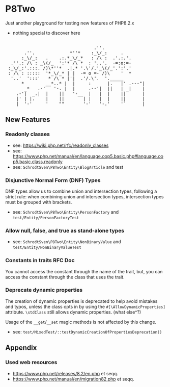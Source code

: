 # P8Two
Just another playground for testing new features of PHP8.2.x 
- nothing special to discover here   

<pre>

                                 .''.
       .''.             *''*    :_\/_:     .
      :_\/_:   .    .:.*_\/_*   : /\ :  .'.:.'.
  .''.: /\ : _\(/_  ':'* /\ *  : '..'.  -=:o:=-
 :_\/_:'.:::. /)\*''*  .|.* '.\'/.'_\(/_'.':'.'
 : /\ : :::::  '*_\/_* | |  -= o =- /)\    '  *
  '..'  ':::'   * /\ * |'|  .'/.\'.  '._____
      *        __*..* |  |     :      |.   |' .---"|
       _*   .-'   '-. |  |     .--'|  ||   | _|    |
    .-'|  _.|  |    ||   '-__  |   |  |    ||      |
    |' | |.    |    ||       | |   |  |    ||      |
 ___|  '-'     '    ""       '-'   '-.'    '`      |____    
</pre>



## New Features

### Readonly classes

- see: https://wiki.php.net/rfc/readonly_classes
- see: https://www.php.net/manual/en/language.oop5.basic.php#language.oop5.basic.class.readonly
- see: <code>SchrodtSven\P8Two\Entity\BlogArticle</code> and test


### Disjunctive Normal Form (DNF) Types 

DNF types allow us to combine union and intersection types, following a strict rule: when combining union and intersection types, intersection types must be grouped with brackets. 

- see: <code>SchrodtSven\P8Two\Entity\PersonFactory</code> and <code>test/Entity/PersonFactoryTest</code>

### Allow null, false, and true as stand-alone types

- see: <code>SchrodtSven\P8Two\Entity\NonBinaryValue</code> and <code>test/Entity/NonBinaryValueTest</code>

###  Constants in traits RFC Doc

You cannot access the constant through the name of the trait, but, you can access the constant through the class that uses the trait. 

### Deprecate dynamic properties

The creation of dynamic properties is deprecated to help avoid mistakes and typos, unless the class opts in by using the <code>#[\AllowDynamicProperties]</code> attribute. <code>\stdClass</code> still allows dynamic properties. (what else^?)

Usage of the <code>__get</code>/<code>__set</code> magic methods is not affected by this change.

- see: <code>test/MixedTest/::testDynamicCreationOfPropertiesDeprecation()</code>


## Appendix

### Used web resources

- https://www.php.net/releases/8.2/en.php et seqq.
- https://www.php.net/manual/en/migration82.php et seqq.